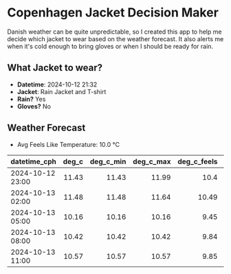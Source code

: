 
# Copenhagen Jacket Decision Maker

Danish weather can be quite unpredictable, so I created this app to help me decide which jacket to wear based on the weather forecast. 
It also alerts me when it's cold enough to bring gloves or when I should be ready for rain.

## What Jacket to wear?

- **Datetime**: 2024-10-12 21:32
- **Jacket**: Rain Jacket and T-shirt
- **Rain?** Yes
- **Gloves?** No

## Weather Forecast
- Avg Feels Like Temperature: 10.0 °C

| datetime_cph     |   deg_c |   deg_c_min |   deg_c_max |   deg_c_feels | weather   | wind   | rain   |
|:-----------------|--------:|------------:|------------:|--------------:|:----------|:-------|:-------|
| 2024-10-12 23:00 |   11.43 |       11.43 |       11.99 |         10.4  | Clouds    | High   | None   |
| 2024-10-13 02:00 |   11.48 |       11.48 |       11.64 |         10.49 | Clouds    | High   | None   |
| 2024-10-13 05:00 |   10.16 |       10.16 |       10.16 |          9.45 | Rain      | Medium | Low    |
| 2024-10-13 08:00 |   10.42 |       10.42 |       10.42 |          9.84 | Rain      | Medium | Medium |
| 2024-10-13 11:00 |   10.57 |       10.57 |       10.57 |          9.85 | Rain      | Low    | Low    |
        